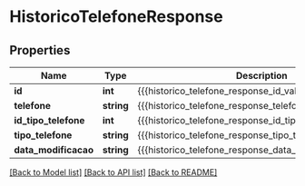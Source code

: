 # HistoricoTelefoneResponse

## Properties
Name | Type | Description | Notes
------------ | ------------- | ------------- | -------------
**id** | **int** | {{{historico_telefone_response_id_value}}} | [optional] 
**telefone** | **string** | {{{historico_telefone_response_telefone_value}}} | [optional] 
**id_tipo_telefone** | **int** | {{{historico_telefone_response_id_tipo_telefone_value}}} | [optional] 
**tipo_telefone** | **string** | {{{historico_telefone_response_tipo_telefone_value}}} | [optional] 
**data_modificacao** | **string** | {{{historico_telefone_response_data_modificacao_value}}} | [optional] 

[[Back to Model list]](../README.md#documentation-for-models) [[Back to API list]](../README.md#documentation-for-api-endpoints) [[Back to README]](../README.md)


